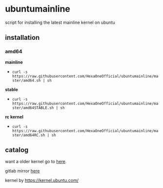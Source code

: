 # ubuntumainline
script for installing the latest mainline kernel on ubuntu 

## installation

### amd64

**mainline**

- `curl -s https://raw.githubusercontent.com/HexaOneOfficial/ubuntumainline/master/amd64.sh | sh`

**stable**

- `curl -s https://raw.githubusercontent.com/HexaOneOfficial/ubuntumainline/master/amd64STABLE.sh | sh`

**rc kernel**

- `curl -s https://raw.githubusercontent.com/HexaOneOfficial/ubuntumainline/master/amd64RC.sh | sh`

## catalog

want a older kernel go to [here](./catalog/README.md).

gitlab mirror [here](https://gitlab.com/HexaOneOfficial/ubuntumainline)

kernel by https://kernel.ubuntu.com/
